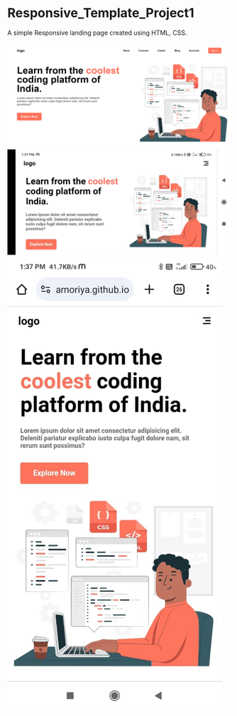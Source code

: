 # Responsive_Template_Project1

A simple Responsive landing page created using HTML, CSS.

![image alt](https://github.com/NidhiBhamoriya/Responsive_Template_project1/blob/50e5fc0862d78e1f3f0e9ec635acf60d1ebd498b/laptop_image1_project1.png)
![image alt](https://github.com/NidhiBhamoriya/Responsive_Template_project1/blob/239938bed2434a9f30ad7319fec4dc758fe4a559/mobile_image1_project1.jpg)
![image_alt](https://github.com/NidhiBhamoriya/Responsive_Template_project1/blob/dce19d3f57a2f3feac8f75c4e71838f5920dd585/mobile_image2_project1.jpg)
